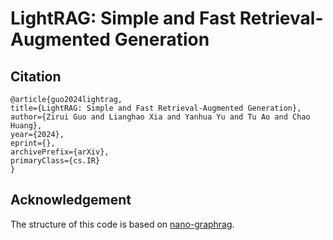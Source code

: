 # LightRAG: Simple and Fast Retrieval-Augmented Generation

## Citation

```
@article{guo2024lightrag,
title={LightRAG: Simple and Fast Retrieval-Augmented Generation}, 
author={Zirui Guo and Lianghao Xia and Yanhua Yu and Tu Ao and Chao Huang},
year={2024},
eprint={},
archivePrefix={arXiv},
primaryClass={cs.IR}
}
```

## Acknowledgement

The structure of this code is based on [nano-graphrag](https://github.com/gusye1234/nano-graphrag).